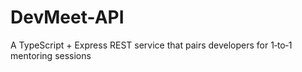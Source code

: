 # DevMeet-API
A TypeScript + Express REST service that pairs developers for 1‑to‑1 mentoring sessions
